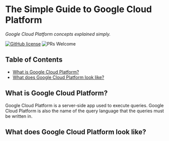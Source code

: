 # The Simple Guide to Google Cloud Platform

_Google Cloud Platform concepts explained simply._

[![GitHub license](https://img.shields.io/badge/license-MIT-blue.svg)](https://github.com/siowyisheng/simple-google-cloud-platform/blob/master/LICENSE) ![PRs Welcome](https://img.shields.io/badge/PRs-welcome-brightgreen.svg)

## Table of Contents <!-- omit in toc -->

- [What is Google Cloud Platform?](#what-is-google-cloud-platform)
- [What does Google Cloud Platform look like?](#what-does-google-cloud-platform-look-like)

## What is Google Cloud Platform?

Google Cloud Platform is a server-side app used to execute queries. Google Cloud Platform is also the name of the query language that the queries must be written in.

## What does Google Cloud Platform look like?
